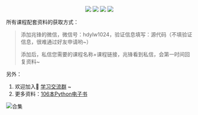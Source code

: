 <div align="center">
    <a href="https://github.com/zhaofeng092/python_auto_office"> <img src="https://badgen.net/badge/Github/%E7%A8%8B%E5%BA%8F%E5%91%98?icon=github&color=red"></a>
    <a href="http://t.cn/A6Gkrbzw"> <img src="https://badgen.net/badge/follow/%E5%85%AC%E4%BC%97%E5%8F%B7?icon=rss&color=green"></a>
    <a href="https://space.bilibili.com/259649365"> <img src="https://badgen.net/badge/pick/B%E7%AB%99?icon=dependabot&color=blue"></a>
    <a href="https://mp.weixin.qq.com/mp/appmsgalbum?__biz=MzkyMzIwOTgzMA==&action=getalbum&album_id=1861970403066249218&scene=173&from_msgid=2247484814&from_itemidx=1&count=3&nolastread=1#wechat_redirect"> <img src="https://badgen.net/badge/join/%E4%BA%A4%E6%B5%81%E7%BE%A4?icon=atom&color=yellow"></a>
</div>


所有课程配套资料的获取方式：

>  添加兆锋的微信，微信号：hdylw1024，验证信息填写：源代码（不填验证信息，很难通过好友申请哟~）
>
> 添加后，私信您需要的课程名称+课程链接，兆锋看到私信，会第一时间回复资料~

另外：

1. 欢迎加入🚸 [学习交流群](https://mp.weixin.qq.com/s/wx-JkgOUoJhb-7ZESxl93w) ~
2. 更多资料：[106本Python电子书](https://mp.weixin.qq.com/s/Wa27Or7SaChF5rCw7LLdVg)



![合集](https://img-blog.csdnimg.cn/20210303170458567.jpg?x-oss-process=image/watermark,type_ZmFuZ3poZW5naGVpdGk,shadow_10,text_aHR0cHM6Ly9ibG9nLmNzZG4ubmV0L3dlaXhpbl80MjMyMTUxNw==,size_16,color_FFFFFF,t_70#pic_center)